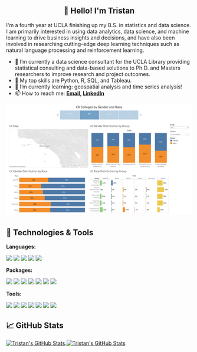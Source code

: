 <h2 align="center">👋 Hello! I'm Tristan</h2>

I'm a fourth year at UCLA finishing up my B.S. in statistics and data science. I am primarily interested in using data analytics, data science, and machine learning to drive business insights and decisions, and have also been involved in researching cutting-edge deep learning techniques such as natural language processing and reinforcement learning.

- 🔭 I’m currently a data science consultant for the UCLA Library providing statistical consulting and data-based solutions to Ph.D. and Masters researchers to improve research and project outcomes.
- 🔬 My top skills are Python, R, SQL, and Tableau.
- 🌱 I’m currently learning: geospatial analysis and time series analysis!
- 📫 How to reach me: **[Email](mailto:tristandewing@gmail.com), [LinkedIn](https://www.linkedin.com/in/tristan-dewing)**

![](Photos/UCLA.png)

## 🔧 Technologies & Tools

**Languages:**

![](https://img.shields.io/badge/Python-FFD43B?style=for-the-badge&logo=python&logoColor=blue)
![](https://img.shields.io/badge/R-276DC3?style=for-the-badge&logo=r&logoColor=white)
![](https://img.shields.io/badge/C%2B%2B-00599C?style=for-the-badge&logo=c%2B%2B&logoColor=white)
![](https://img.shields.io/badge/git%20-%23F05033.svg?&style=for-the-badge&logo=git&logoColor=white)
![](https://img.shields.io/badge/LaTeX-47A141?style=for-the-badge&logo=LaTeX&logoColor=white)

**Packages:**

![](https://img.shields.io/badge/Pandas-2C2D72?style=for-the-badge&logo=pandas&logoColor=white)
![](https://img.shields.io/badge/Numpy-777BB4?style=for-the-badge&logo=numpy&logoColor=white)
![](https://img.shields.io/badge/Plotly-239120?style=for-the-badge&logo=plotly&logoColor=white)
![](https://img.shields.io/badge/scikit_learn-F7931E?style=for-the-badge&logo=scikit-learn&logoColor=white)
![](https://img.shields.io/badge/PyTorch%20-%23EE4C2C.svg?&style=for-the-badge&logo=PyTorch&logoColor=white)
![](https://img.shields.io/badge/OpenCV-27338e?style=for-the-badge&logo=OpenCV&logoColor=white)
![](https://img.shields.io/badge/Selenium-43B02A?style=for-the-badge&logo=Selenium&logoColor=white)

**Tools:**

![](https://img.shields.io/badge/Tableau-E97627?style=for-the-badge&logo=Tableau&logoColor=white)
![](https://img.shields.io/badge/Microsoft_Excel-217346?style=for-the-badge&logo=microsoft-excel&logoColor=white)
![](https://img.shields.io/badge/Streamlit-FF4B4B?style=for-the-badge&logo=Streamlit&logoColor=white)
![](https://img.shields.io/badge/Jupyter-F37626.svg?&style=for-the-badge&logo=Jupyter&logoColor=white)
![](https://img.shields.io/badge/Amazon_AWS-FF9900?style=for-the-badge&logo=amazonaws&logoColor=white)
![](https://img.shields.io/badge/Oracle-F80000?style=for-the-badge&logo=Oracle&logoColor=white)
![](https://img.shields.io/badge/MySQL-005C84?style=for-the-badge&logo=mysql&logoColor=white)

## &#x1f4c8; GitHub Stats

<a href="https://github.com/tdewing19">
  <img height=175 align="center" src="https://github-readme-stats.vercel.app/api?username=tdewing19&show_icons=true&line_height=27&count_private=true&title_color=6aa6f8&text_color=8a919a&icon_color=6aa6f8&bg_color=0e1116" alt="Tristan's GitHub Stats" />
</a>
<a href="https://github.com/tdewing19">
  <img height=175 align="center" src="https://github-readme-stats.vercel.app/api/top-langs/?username=tdewing19&show_icons=true&line_height=27&count_private=true&title_color=6aa6f8&text_color=8a919a&icon_color=6aa6f8&bg_color=0e1116" alt="Tristan's GitHub Stats" />
</a>

